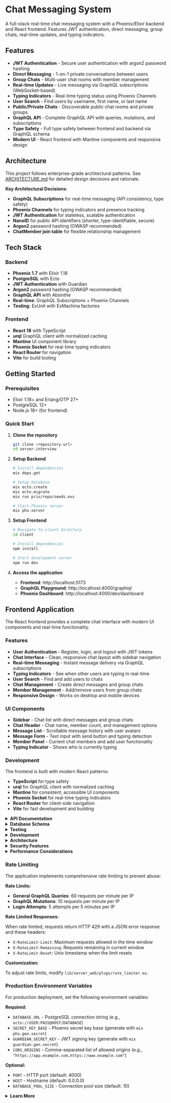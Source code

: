 # Chat Messaging System

A full-stack real-time chat messaging system with a Phoenix/Elixir backend and React frontend. Features JWT authentication, direct messaging, group chats, real-time updates, and typing indicators.

## Features

- **JWT Authentication** - Secure user authentication with argon2 password hashing
- **Direct Messaging** - 1-on-1 private conversations between users
- **Group Chats** - Multi-user chat rooms with member management
- **Real-time Updates** - Live messaging via GraphQL subscriptions (WebSocket-based)
- **Typing Indicators** - Real-time typing status using Phoenix Channels
- **User Search** - Find users by username, first name, or last name
- **Public/Private Chats** - Discoverable public chat rooms and private groups
- **GraphQL API** - Complete GraphQL API with queries, mutations, and subscriptions
- **Type Safety** - Full type safety between frontend and backend via GraphQL schema
- **Modern UI** - React frontend with Mantine components and responsive design

## Architecture

This project follows enterprise-grade architectural patterns. See [ARCHITECTURE.md](ARCHITECTURE.md) for detailed design decisions and rationale.

**Key Architectural Decisions:**
- **GraphQL Subscriptions** for real-time messaging (API consistency, type safety)
- **Phoenix Channels** for typing indicators and presence tracking
- **JWT Authentication** for stateless, scalable authentication
- **NanoID** for public API identifiers (shorter, type-identifiable, secure)
- **Argon2** password hashing (OWASP recommended)
- **ChatMember join table** for flexible relationship management

## Tech Stack

### Backend
- **Phoenix 1.7** with Elixir 1.18
- **PostgreSQL** with Ecto
- **JWT Authentication** with Guardian
- **Argon2** password hashing (OWASP recommended)
- **GraphQL API** with Absinthe
- **Real-time**: GraphQL Subscriptions + Phoenix Channels
- **Testing**: ExUnit with ExMachina factories

### Frontend
- **React 18** with TypeScript
- **urql** GraphQL client with normalized caching
- **Mantine** UI component library
- **Phoenix Socket** for real-time typing indicators
- **React Router** for navigation
- **Vite** for build tooling

## Getting Started

### Prerequisites

- Elixir 1.18+ and Erlang/OTP 27+
- PostgreSQL 12+
- Node.js 18+ (for frontend)

### Quick Start

1. **Clone the repository**
   ```bash
   git clone <repository-url>
   cd server-interview
   ```

2. **Setup Backend**
   ```bash
   # Install dependencies
   mix deps.get
   
   # Setup database
   mix ecto.create
   mix ecto.migrate
   mix run priv/repo/seeds.exs
   
   # Start Phoenix server
   mix phx.server
   ```

3. **Setup Frontend**
   ```bash
   # Navigate to client directory
   cd client
   
   # Install dependencies
   npm install
   
   # Start development server
   npm run dev
   ```

4. **Access the application**
   - **Frontend**: http://localhost:5173
   - **GraphQL Playground**: http://localhost:4000/graphiql
   - **Phoenix Dashboard**: http://localhost:4000/dev/dashboard

## Frontend Application

The React frontend provides a complete chat interface with modern UI components and real-time functionality.

### Features

- **User Authentication** - Register, login, and logout with JWT tokens
- **Chat Interface** - Clean, responsive chat layout with sidebar navigation
- **Real-time Messaging** - Instant message delivery via GraphQL subscriptions
- **Typing Indicators** - See when other users are typing in real-time
- **User Search** - Find and add users to chats
- **Chat Management** - Create direct messages and group chats
- **Member Management** - Add/remove users from group chats
- **Responsive Design** - Works on desktop and mobile devices

### UI Components

- **Sidebar** - Chat list with direct messages and group chats
- **Chat Header** - Chat name, member count, and management options
- **Message List** - Scrollable message history with user avatars
- **Message Form** - Text input with send button and typing detection
- **Member Panel** - Current chat members and add user functionality
- **Typing Indicator** - Shows who is currently typing

### Development

The frontend is built with modern React patterns:

- **TypeScript** for type safety
- **urql** for GraphQL client with normalized caching
- **Mantine** for consistent, accessible UI components
- **Phoenix Socket** for real-time typing indicators
- **React Router** for client-side navigation
- **Vite** for fast development and building

<details>
<summary><strong>API Documentation</strong></summary>

### Authentication

All protected endpoints require a JWT token in the Authorization header:
```
Authorization: Bearer <your-jwt-token>
```

### GraphQL Queries

#### User Management

**Register a new user:**
```graphql
mutation {
  register(
    email: "user@example.com"
    username: "username"
    password: "password123"
    firstName: "John"
    lastName: "Doe"
  ) {
    token
    user {
      id
      email
      username
      firstName
      lastName
    }
  }
}
```

**Login:**
```graphql
mutation {
  login(email: "user@example.com", password: "password123") {
    token
    user {
      id
      email
      username
    }
  }
}
```

**Get current user:**
```graphql
query {
  me {
    id
    email
    username
    firstName
    lastName
  }
}
```

**Search users:**
```graphql
query {
  users(excludeSelf: true) {
    id
    username
    firstName
    lastName
  }
}
```

#### Chat Management

**List discoverable chats (user's chats + public chats):**
```graphql
query {
  discoverableChats {
    id
    name
    displayName
    private
    isDirect
    members {
      id
      username
      firstName
      lastName
    }
  }
}
```

**Get specific chat:**
```graphql
query {
  chat(id: "cht_abc123") {
    id
    name
    displayName
    private
    isDirect
    members {
      id
      username
      firstName
      lastName
    }
  }
}
```

**Create direct chat:**
```graphql
mutation {
  createDirectChat(userId: "usr_xyz789") {
    id
    isDirect
    members {
      id
      username
    }
  }
}
```

**Create group chat:**
```graphql
mutation {
  createGroupChat(
    name: "My Group"
    participantIds: ["usr_xyz789", "usr_def456"]
  ) {
    id
    name
    members {
      id
      username
    }
  }
}
```

**Update chat privacy:**
```graphql
mutation {
  updateChatPrivacy(chatId: "cht_abc123", private: false) {
    id
    private
  }
}
```

#### Messaging

**List messages in a chat:**
```graphql
query {
  messages(chatId: "cht_abc123", offset: 0) {
    id
    content
    insertedAt
    user {
      id
      username
      firstName
      lastName
    }
  }
}
```

**Send a message:**
```graphql
mutation {
  sendMessage(chatId: "cht_abc123", content: "Hello everyone!") {
    id
    content
    insertedAt
    user {
      id
      username
    }
  }
}
```

### Real-time Subscriptions

**Subscribe to new messages:**
```graphql
subscription {
  userMessages(userId: "usr_abc123") {
    chatId
    message {
      id
      content
      insertedAt
      user {
        id
        username
        firstName
        lastName
      }
    }
  }
}
```

**Subscribe to chat updates:**
```graphql
subscription {
  userChatUpdates(userId: "usr_abc123") {
    id
    name
    displayName
    private
    members {
      id
      username
      firstName
      lastName
    }
  }
}
```

### WebSocket Connection

For real-time features, connect to the WebSocket:

```javascript
const socket = new Phoenix.Socket("/socket", {
  params: { token: "your-jwt-token" }
});

socket.connect();

const channel = socket.channel("typing:cht_abc123", {});
channel.join()
  .receive("ok", resp => console.log("Joined typing channel", resp))
  .receive("error", resp => console.log("Unable to join", resp));

// Listen for typing events
channel.on("user_typing", payload => {
  console.log("User typing:", payload);
});

// Send typing events
channel.push("typing_start", {});
channel.push("typing_stop", {});
```

</details>

<details>
<summary><strong>Database Schema</strong></summary>

### Users
- `id` - Primary key (integer)
- `nanoid` - Public identifier (usr_xxx)
- `email` - Unique email address
- `username` - Unique username (3-20 chars, alphanumeric + underscore)
- `first_name` - User's first name
- `last_name` - User's last name
- `password_hash` - Argon2 hashed password
- `state` - User state (active/inactive)

### Chats
- `id` - Primary key (integer)
- `nanoid` - Public identifier (cht_xxx)
- `name` - Chat name (nullable for direct chats)
- `private` - Whether chat is discoverable (default: true)
- `state` - Chat state (active/inactive)
- `member_names` - Cached array of member names for performance
- `is_direct` - Whether this is a direct message chat

### Chat Members
- `id` - Primary key (integer)
- `nanoid` - Public identifier (mbr_xxx)
- `chat_id` - Foreign key to chats
- `user_id` - Foreign key to users
- `role` - Member role (owner/admin/member)

### Messages
- `id` - Primary key (integer)
- `nanoid` - Public identifier (msg_xxx)
- `chat_id` - Foreign key to chats
- `user_id` - Foreign key to users
- `content` - Message content (1-2000 chars)

</details>

<details>
<summary><strong>Testing</strong></summary>

Run the test suite:

```bash
# Run all tests
mix test

# Run tests with coverage
mix test --cover

# Run specific test file
mix test test/server/accounts_test.exs

# Run frontend tests
cd client
npm test
```

### Test Coverage

The project includes comprehensive test coverage:

- **Unit Tests** - Individual function and module testing
- **Integration Tests** - End-to-end workflow testing
- **GraphQL Tests** - API operation testing
- **Authorization Tests** - Policy and permission testing
- **Real-time Tests** - WebSocket and subscription testing

### Test Data Generation

Uses ExMachina factories for consistent test data:

```elixir
# Create test users
user = insert(:user, email: "test@example.com")

# Create test chats with members
chat = insert(:chat, name: "Test Chat")
insert(:chat_member, chat: chat, user: user, role: :owner)
```

</details>

<details>
<summary><strong>Development</strong></summary>

### Code Quality

The project uses several tools for code quality:

- **Credo** - Static code analysis
- **Dialyxir** - Type checking with Dialyzer
- **Sobelow** - Security-focused static analysis

```bash
# Run code quality checks
mix credo
mix dialyzer
mix sobelow

# Frontend linting
cd client
npm run lint
```

### Database Management

```bash
# Create database
mix ecto.create

# Run migrations
mix ecto.migrate

# Rollback migration
mix ecto.rollback

# Reset database
mix ecto.reset

# Seed database
mix run priv/repo/seeds.exs
```

### Development Scripts

```bash
# Start both backend and frontend
npm run dev:all

# Backend only
mix phx.server

# Frontend only
cd client && npm run dev

# Run tests
mix test
cd client && npm test
```

</details>

<details>
<summary><strong>Architecture</strong></summary>

### Backend Architecture

#### Contexts
- **Accounts** - User management and authentication
- **Chats** - Chat room management and member operations
- **Messages** - Message creation and retrieval

#### Models
- **UserModel** - User data and password hashing
- **ChatModel** - Chat room data and relationships
- **ChatMemberModel** - Chat membership and roles
- **MessageModel** - Message data and associations

#### GraphQL Schema
- **UserSchema** - User queries and mutations
- **ChatSchema** - Chat queries, mutations, and subscriptions
- **MessageSchema** - Message queries, mutations, and subscriptions

#### Real-time
- **Phoenix Channels** - WebSocket communication for typing indicators
- **Absinthe Subscriptions** - GraphQL subscriptions for real-time updates

### Frontend Architecture

#### Components
- **Layout** - Main application layout with sidebar
- **Chat** - Chat interface components
- **Auth** - Authentication components
- **Shared** - Reusable UI components

#### Hooks
- **useAuth** - Authentication state management
- **useTypingIndicator** - Real-time typing status
- **useChat** - Chat state management

#### Services
- **GraphQL Client** - urql with normalized caching
- **Phoenix Socket** - WebSocket connection for typing
- **Auth Service** - JWT token management

</details>

<details>
<summary><strong>Security Features</strong></summary>

- **JWT Authentication** - Stateless authentication with configurable expiration
- **Argon2 Password Hashing** - Industry-standard password hashing
- **Authorization Policies** - Bodyguard-based authorization with Rails-like policies
- **Rate Limiting** - Prevents brute force attacks and API abuse (5 login attempts per 5 min)
- **Input Validation** - Comprehensive validation on all inputs
- **SQL Injection Protection** - Ecto query builder prevents SQL injection
- **XSS Protection** - Phoenix's built-in XSS protection
- **CORS Configuration** - Proper cross-origin resource sharing setup
- **NanoID Security** - Obfuscated public identifiers prevent enumeration

</details>

<details>
<summary><strong>Performance Considerations</strong></summary>

- **Database Indexes** - Optimized queries with proper indexing
- **Dataloader** - N+1 query prevention in GraphQL resolvers
- **Connection Pooling** - Database connection pooling for scalability
- **Real-time Optimization** - Efficient WebSocket message broadcasting
- **Cached Denormalization** - Member names cached for chat lists
- **Normalized Caching** - urql normalized cache for frontend state
- **Lazy Loading** - Deferred data loading in GraphQL resolvers
- **In-Memory Caching** - Nebulex cache for frequently accessed data
- **Rate Limiting** - ETS-backed rate limiting for minimal overhead

</details>

### Rate Limiting

The application implements comprehensive rate limiting to prevent abuse:

**Rate Limits:**
- **General GraphQL Queries**: 60 requests per minute per IP
- **GraphQL Mutations**: 10 requests per minute per IP  
- **Login Attempts**: 5 attempts per 5 minutes per IP

**Rate Limited Responses:**

When rate limited, requests return HTTP 429 with a JSON error response and these headers:
- `X-RateLimit-Limit`: Maximum requests allowed in the time window
- `X-RateLimit-Remaining`: Requests remaining in current window
- `X-RateLimit-Reset`: Unix timestamp when the limit resets

**Customization:**

To adjust rate limits, modify `lib/server_web/plugs/rate_limiter.ex`.

### Production Environment Variables

For production deployment, set the following environment variables:

**Required:**
- `DATABASE_URL` - PostgreSQL connection string (e.g., `ecto://USER:PASS@HOST/DATABASE`)
- `SECRET_KEY_BASE` - Phoenix secret key base (generate with `mix phx.gen.secret`)
- `GUARDIAN_SECRET_KEY` - JWT signing key (generate with `mix guardian.gen.secret`)
- `CORS_ORIGINS` - Comma-separated list of allowed origins (e.g., `"https://app.example.com,https://www.example.com"`)

**Optional:**
- `PORT` - HTTP port (default: 4000)
- `HOST` - Hostname (default: 0.0.0.0)
- `DATABASE_POOL_SIZE` - Connection pool size (default: 10)

</details>

<details>
<summary><strong>Learn More</strong></summary>

### Backend Resources
- [Phoenix Framework](https://www.phoenixframework.org/)
- [Elixir Language](https://elixir-lang.org/)
- [GraphQL with Absinthe](https://hexdocs.pm/absinthe/)
- [Ecto Database Library](https://hexdocs.pm/ecto/)
- [Guardian Authentication](https://hexdocs.pm/guardian/)
- [Bodyguard Authorization](https://hexdocs.pm/bodyguard/)

### Frontend Resources
- [React](https://reactjs.org/)
- [TypeScript](https://www.typescriptlang.org/)
- [urql GraphQL Client](https://formidable.com/open-source/urql/)
- [Mantine UI Components](https://mantine.dev/)
- [Phoenix Socket Client](https://hexdocs.pm/phoenix/js/)

### Architecture Documentation
- [ARCHITECTURE.md](ARCHITECTURE.md) - Detailed architectural decisions
- [.cursorrules/](.cursorrules/) - Development guidelines and best practices

</details>

